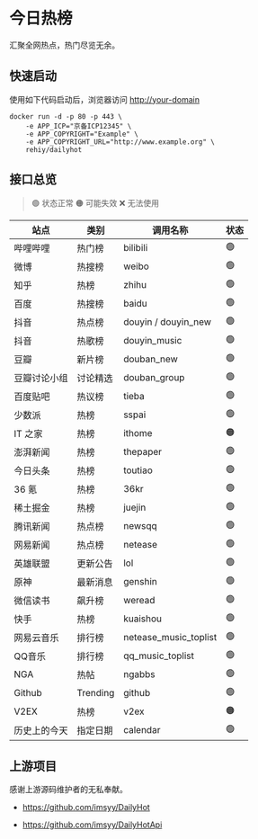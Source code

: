 # 今日热榜

汇聚全网热点，热门尽览无余。

## 快速启动

使用如下代码启动后，浏览器访问 <http://your-domain>

```shell
docker run -d -p 80 -p 443 \
    -e APP_ICP="京备ICP12345" \
    -e APP_COPYRIGHT="Example" \
    -e APP_COPYRIGHT_URL="http://www.example.org" \
    rehiy/dailyhot
```

## 接口总览

> 🟢 状态正常
> 🟠 可能失效
> ❌ 无法使用

| **站点**     | **类别** | **调用名称**          | **状态** |
| ------------ | -------- | --------------------- | -------- |
| 哔哩哔哩     | 热门榜   | bilibili              | 🟢        |
| 微博         | 热搜榜   | weibo                 | 🟢        |
| 知乎         | 热榜     | zhihu                 | 🟢        |
| 百度         | 热搜榜   | baidu                 | 🟢        |
| 抖音         | 热点榜   | douyin / douyin_new   | 🟢        |
| 抖音         | 热歌榜   | douyin_music          | 🟢        |
| 豆瓣         | 新片榜   | douban_new            | 🟢        |
| 豆瓣讨论小组 | 讨论精选 | douban_group          | 🟢        |
| 百度贴吧     | 热议榜   | tieba                 | 🟢        |
| 少数派       | 热榜     | sspai                 | 🟢        |
| IT 之家      | 热榜     | ithome                | 🟠        |
| 澎湃新闻     | 热榜     | thepaper              | 🟢        |
| 今日头条     | 热榜     | toutiao               | 🟢        |
| 36 氪        | 热榜     | 36kr                  | 🟢        |
| 稀土掘金     | 热榜     | juejin                | 🟢        |
| 腾讯新闻     | 热点榜   | newsqq                | 🟢        |
| 网易新闻     | 热点榜   | netease               | 🟢        |
| 英雄联盟     | 更新公告 | lol                   | 🟢        |
| 原神         | 最新消息 | genshin               | 🟢        |
| 微信读书     | 飙升榜   | weread                | 🟢        |
| 快手         | 热榜     | kuaishou              | 🟢        |
| 网易云音乐   | 排行榜   | netease_music_toplist | 🟢        |
| QQ音乐       | 排行榜   | qq_music_toplist      | 🟢        |
| NGA          | 热帖     | ngabbs                | 🟢        |
| Github       | Trending | github                | 🟢        |
| V2EX         | 热榜     | v2ex                  | 🟠        |
| 历史上的今天 | 指定日期 | calendar              | 🟢        |

## 上游项目

感谢上游源码维护者的无私奉献。

- <https://github.com/imsyy/DailyHot>
  
- <https://github.com/imsyy/DailyHotApi>
